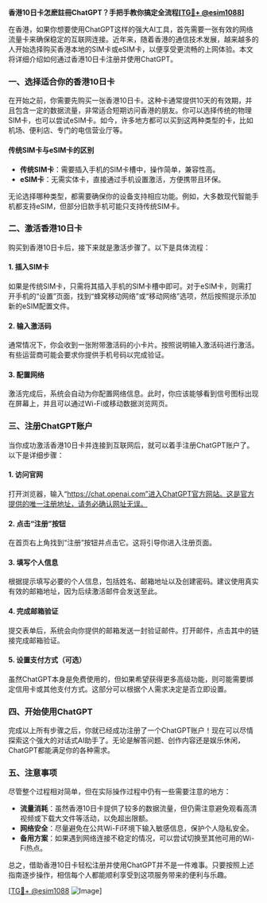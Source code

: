 **香港10日卡怎麽註冊ChatGPT？手把手教你搞定全流程[[TG💪+ @esim1088](https://t.me/s/esim1088)]**

在香港，如果你想要使用ChatGPT这样的强大AI工具，首先需要一张有效的网络流量卡来确保稳定的互联网连接。近年来，随着香港的通信技术发展，越来越多的人开始选择购买香港本地的SIM卡或eSIM卡，以便享受更流畅的上网体验。本文将详细介绍如何通过香港10日卡注册并使用ChatGPT。

### 一、选择适合你的香港10日卡

在开始之前，你需要先购买一张香港10日卡。这种卡通常提供10天的有效期，并且包含一定的数据流量，非常适合短期访问香港的朋友。你可以选择传统的物理SIM卡，也可以尝试eSIM卡。如今，许多地方都可以买到这两种类型的卡，比如机场、便利店、专门的电信营业厅等。

#### 传统SIM卡与eSIM卡的区别
- **传统SIM卡**：需要插入手机的SIM卡槽中，操作简单，兼容性高。
- **eSIM卡**：无需实体卡，直接通过手机设置激活，方便携带且环保。

无论选择哪种类型，都需要确保你的设备支持相应功能。例如，大多数现代智能手机都支持eSIM，但部分旧款手机可能只支持传统SIM卡。

### 二、激活香港10日卡

购买到香港10日卡后，接下来就是激活步骤了。以下是具体流程：

#### 1. 插入SIM卡
如果是传统SIM卡，只需将其插入手机的SIM卡槽中即可。对于eSIM卡，则需打开手机的“设置”页面，找到“蜂窝移动网络”或“移动网络”选项，然后按照提示添加新的eSIM配置文件。

#### 2. 输入激活码
通常情况下，你会收到一张附带激活码的小卡片。按照说明输入激活码进行激活。有些运营商可能会要求你提供手机号码以完成验证。

#### 3. 配置网络
激活完成后，系统会自动为你配置网络信息。此时，你应该能够看到信号图标出现在屏幕上，并且可以通过Wi-Fi或移动数据浏览网页。

### 三、注册ChatGPT账户

当你成功激活香港10日卡并连接到互联网后，就可以着手注册ChatGPT账户了。以下是详细步骤：

#### 1. 访问官网
打开浏览器，输入“https://chat.openai.com”进入ChatGPT官方网站。这是官方提供的唯一注册地址，请务必确认网址无误。

#### 2. 点击“注册”按钮
在首页右上角找到“注册”按钮并点击它。这将引导你进入注册页面。

#### 3. 填写个人信息
根据提示填写必要的个人信息，包括姓名、邮箱地址以及创建密码。建议使用真实有效的邮箱地址，因为后续激活邮件会发送至此。

#### 4. 完成邮箱验证
提交表单后，系统会向你提供的邮箱发送一封验证邮件。打开邮件，点击其中的链接完成邮箱验证。

#### 5. 设置支付方式（可选）
虽然ChatGPT本身是免费使用的，但如果希望获得更多高级功能，则可能需要绑定信用卡或其他支付方式。这部分可以根据个人需求决定是否立即设置。

### 四、开始使用ChatGPT

完成以上所有步骤之后，你就已经成功注册了一个ChatGPT账户！现在可以尽情探索这个强大的对话式AI助手了。无论是解答问题、创作内容还是娱乐休闲，ChatGPT都能满足你的各种需求。

### 五、注意事项

尽管整个过程相对简单，但在实际操作过程中仍有一些需要注意的地方：

- **流量消耗**：虽然香港10日卡提供了较多的数据流量，但仍需注意避免观看高清视频或下载大文件等活动，以免超出限额。
- **网络安全**：尽量避免在公共Wi-Fi环境下输入敏感信息，保护个人隐私安全。
- **备用方案**：如果遇到网络连接不稳定的情况，可以尝试切换至其他可用的Wi-Fi热点。

总之，借助香港10日卡轻松注册并使用ChatGPT并不是一件难事。只要按照上述指南逐步操作，相信每个人都能顺利享受到这项服务带来的便利与乐趣。

[[TG💪+ @esim1088](https://t.me/s/esim1088) ![Image](https://i.postimg.cc/4NQfJmqS/Snipaste-2025-05-13-00-14-12.png)]